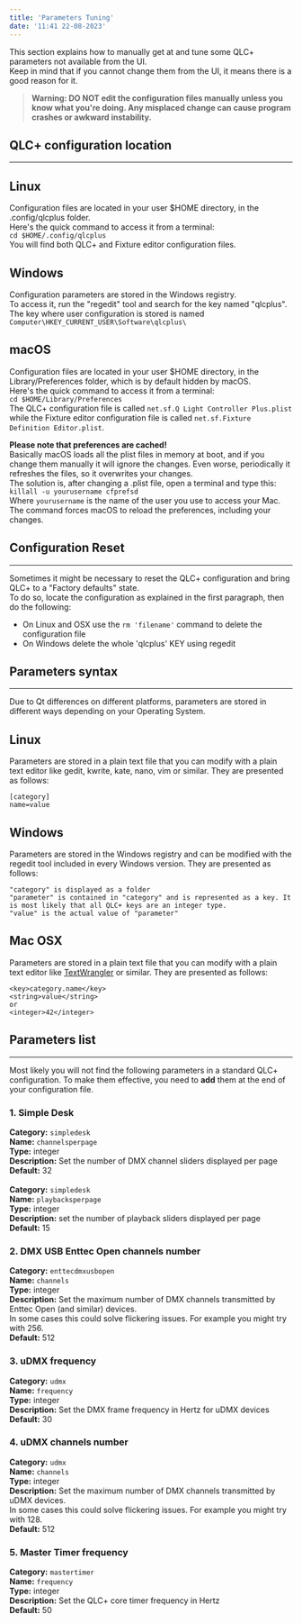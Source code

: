 ```yaml
---
title: 'Parameters Tuning'
date: '11:41 22-08-2023'
---
```


This section explains how to manually get at and tune some QLC+ parameters not available from the UI.  
Keep in mind that if you cannot change them from the UI, it means there is a good reason for it.

> **Warning: DO NOT edit the configuration files manually unless you know what you're doing. Any misplaced change can cause program crashes or awkward instability.**


## QLC+ configuration location
<hr>

Linux
-----

Configuration files are located in your user $HOME directory, in the .config/qlcplus folder.  
Here's the quick command to access it from a terminal:  
`cd $HOME/.config/qlcplus`  
You will find both QLC+ and Fixture editor configuration files.

Windows
-------

Configuration parameters are stored in the Windows registry.  
To access it, run the "regedit" tool and search for the key named "qlcplus".  
The key where user configuration is stored is named
`Computer\HKEY_CURRENT_USER\Software\qlcplus\`

macOS
-------

Configuration files are located in your user $HOME directory, in the Library/Preferences folder, which is by default hidden by macOS.  
Here's the quick command to access it from a terminal:  
`cd $HOME/Library/Preferences`  
The QLC+ configuration file is called `net.sf.Q Light Controller Plus.plist` while the Fixture editor configuration file is called `net.sf.Fixture Definition Editor.plist`.

**Please note that preferences are cached!**  
Basically macOS loads all the plist files in memory at boot, and if you change them manually it will ignore the changes. Even worse, periodically it refreshes the files, so it overwrites your changes.  
The solution is, after changing a .plist file, open a terminal and type this:  
`killall -u yourusername cfprefsd`  
Where `yourusername` is the name of the user you use to access your Mac. The command forces macOS to reload the preferences, including your changes.

## Configuration Reset
<hr>

Sometimes it might be necessary to reset the QLC+ configuration and bring QLC+ to a "Factory defaults" state.  
To do so, locate the configuration as explained in the first paragraph, then do the following:

* On Linux and OSX use the `rm 'filename'` command to delete the configuration file
* On Windows delete the whole 'qlcplus' KEY using regedit

## Parameters syntax
<hr>

Due to Qt differences on different platforms, parameters are stored in different ways depending on your Operating System.

Linux
-----

Parameters are stored in a plain text file that you can modify with a plain text editor like gedit, kwrite, kate, nano, vim or similar. They are presented as follows:

    [category]
    name=value

Windows
-------

Parameters are stored in the Windows registry and can be modified with the regedit tool included in every Windows version. They are presented as follows:

    "category" is displayed as a folder
    "parameter" is contained in "category" and is represented as a key. It is most likely that all QLC+ keys are an integer type.
    "value" is the actual value of "parameter"

Mac OSX
-------

Parameters are stored in a plain text file that you can modify with a plain text editor like [TextWrangler](https://www.barebones.com/products/textwrangler/) or similar. They are presented as follows:

    <key>category.name</key>
    <string>value</string>
    or
    <integer>42</integer>

## Parameters list
<hr>

Most likely you will not find the following parameters in a standard QLC+ configuration. To make them effective, you need to **add** them at the end of your configuration file.

### 1. Simple Desk

**Category:** `simpledesk`<br>
**Name:** `channelsperpage`<br>
**Type:** integer<br>
**Description:** Set the number of DMX channel sliders displayed per page<br>
**Default:** 32<br>
<br>
**Category:** `simpledesk`<br>
**Name:** `playbacksperpage`<br>
**Type:** integer<br>
**Description:** set the number of playback sliders displayed per page<br>
**Default:** 15<br>

### 2. DMX USB Enttec Open channels number

**Category:** `enttecdmxusbopen`<br>
**Name:** `channels`<br>
**Type:** integer<br>
**Description:** Set the maximum number of DMX channels transmitted by Enttec Open (and similar) devices.<br>
In some cases this could solve flickering issues. For example you might try with 256.<br>
**Default:** 512<br>

### 3. uDMX frequency

**Category:** `udmx`<br>
**Name:** `frequency`<br>
**Type:** integer<br>
**Description:** Set the DMX frame frequency in Hertz for uDMX devices<br>
**Default:** 30<br>

### 4. uDMX channels number

**Category:** `udmx`<br>
**Name:** `channels`<br>
**Type:** integer<br>
**Description:** Set the maximum number of DMX channels transmitted by uDMX devices.<br>
In some cases this could solve flickering issues. For example you might try with 128.<br>
**Default:** 512<br>

### 5. Master Timer frequency

**Category:** `mastertimer`<br>
**Name:** `frequency`<br>
**Type:** integer<br>
**Description:** Set the QLC+ core timer frequency in Hertz<br>
**Default:** 50<br>

